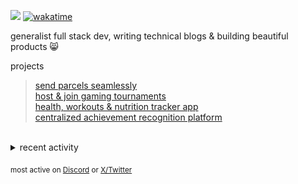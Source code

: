 ![](https://komarev.com/ghpvc/?username=dinxsh) [![wakatime](https://wakatime.com/badge/user/018cddd8-b17b-4e5f-a792-bed4da250ea7.svg)](https://wakatime.com/@018cddd8-b17b-4e5f-a792-bed4da250ea7)
 
generalist full stack dev, writing technical blogs & building beautiful products 😸


projects 
> [send parcels seamlessly](https://delemate.com) <br>
> [host & join gaming tournaments](https://sanityesports.live/) <br>
> [health, workouts & nutrition tracker app](https://github.com/dinxsh/aarogya) <br>
> [centralized achievement recognition platform](https://ambar.gg/) 

<br>
<details>
<summary>recent activity</summary>

  
| Overview | Card |
|:--------:|:-------------------------:|
| ![Lines of Code & Base Introduction](assets/metrics.plugin.code.lines.svg) | ![Achievements](assets/metrics.plugin.achievements.svg) |


</details>

<sub>most active on [Discord](https://t.co/QPthpsZ1Qu) or [X/Twitter](https://x.com/dineshcodes)</sub>
